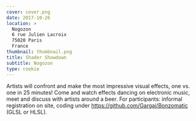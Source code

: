 ```yaml
---
cover: cover.png
date: 2017-10-26
location: >
  Nogozon
  6 rue Julien Lacroix
  75020 Paris
  France
thumbnail: thumbnail.png
title: Shader Showdown
subtitle: Nogozon
type: cookie
---
```


Artists will confront and make the most impressive visual effects, one vs. one in 25 minutes!
Come and watch effects dancing on electronic music, meet and discuss with artists around a beer.
For participants: informal registration on site, coding under https://github.com/Gargaj/Bonzomatic (GLSL or HLSL).
